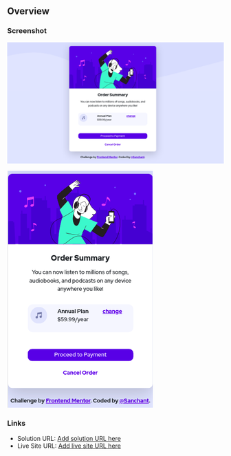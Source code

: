 ## Overview
### Screenshot
![Desktop](./screenshot-1.png)

![Mobil](./screenshot-2.png)
### Links

- Solution URL: [Add solution URL here](https://your-solution-url.com)
- Live Site URL: [Add live site URL here](https://your-live-site-url.com)
